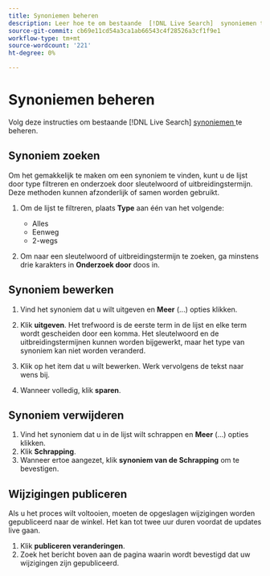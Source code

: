 ```yaml
---
title: Synoniemen beheren
description: Leer hoe te om bestaande  [!DNL Live Search]  synoniemen te beheren.
source-git-commit: cb69e11cd54a3ca1ab66543c4f28526a3cf1f9e1
workflow-type: tm+mt
source-wordcount: '221'
ht-degree: 0%

---
```


# Synoniemen beheren

Volg deze instructies om bestaande [!DNL Live Search] [ synoniemen ](synonyms.md) te beheren.

## Synoniem zoeken

Om het gemakkelijk te maken om een synoniem te vinden, kunt u de lijst door type filtreren en onderzoek door sleutelwoord of uitbreidingstermijn.  Deze methoden kunnen afzonderlijk of samen worden gebruikt.

1. Om de lijst te filtreren, plaats **Type** aan één van het volgende:

   * Alles
   * Eenweg
   * 2-wegs

1. Om naar een sleutelwoord of uitbreidingstermijn te zoeken, ga minstens drie karakters in **Onderzoek door** doos in.

## Synoniem bewerken

1. Vind het synoniem dat u wilt uitgeven en **Meer** (...) opties klikken.

1. Klik **uitgeven**.
Het trefwoord is de eerste term in de lijst en elke term wordt gescheiden door een komma. Het sleutelwoord en de uitbreidingstermijnen kunnen worden bijgewerkt, maar het type van synoniem kan niet worden veranderd.
1. Klik op het item dat u wilt bewerken. Werk vervolgens de tekst naar wens bij.

1. Wanneer volledig, klik **sparen**.

## Synoniem verwijderen

1. Vind het synoniem dat u in de lijst wilt schrappen en **Meer** (...) opties klikken.
1. Klik **Schrapping**.
1. Wanneer ertoe aangezet, klik **synoniem van de Schrapping** om te bevestigen.

## Wijzigingen publiceren

Als u het proces wilt voltooien, moeten de opgeslagen wijzigingen worden gepubliceerd naar de winkel. Het kan tot twee uur duren voordat de updates live gaan.

1. Klik **publiceren veranderingen**.
1. Zoek het bericht boven aan de pagina waarin wordt bevestigd dat uw wijzigingen zijn gepubliceerd.
